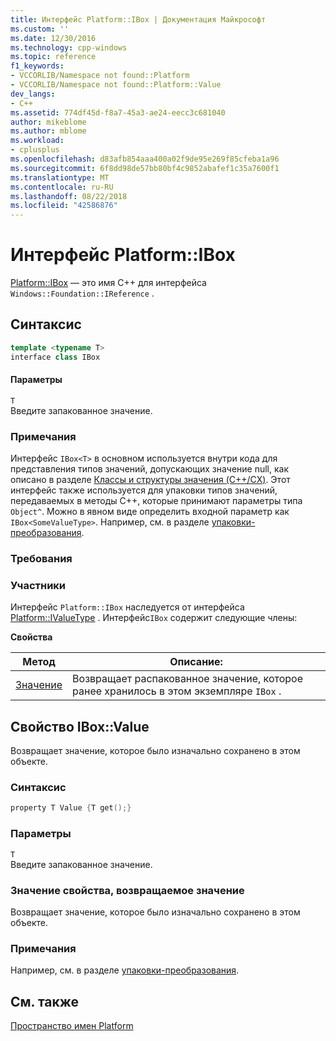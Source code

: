 ```yaml
---
title: Интерфейс Platform::IBox | Документация Майкрософт
ms.custom: ''
ms.date: 12/30/2016
ms.technology: cpp-windows
ms.topic: reference
f1_keywords:
- VCCORLIB/Namespace not found::Platform
- VCCORLIB/Namespace not found::Platform::Value
dev_langs:
- C++
ms.assetid: 774df45d-f8a7-45a3-ae24-eecc3c681040
author: mikeblome
ms.author: mblome
ms.workload:
- cplusplus
ms.openlocfilehash: d83afb854aaa400a02f9de95e269f85cfeba1a96
ms.sourcegitcommit: 6f8dd98de57bb80bf4c9852abafef1c35a7600f1
ms.translationtype: MT
ms.contentlocale: ru-RU
ms.lasthandoff: 08/22/2018
ms.locfileid: "42586876"
---
```

# <a name="platformibox-interface"></a>Интерфейс Platform::IBox
[Platform::IBox](../cppcx/platform-ibox-interface.md) — это имя C++ для интерфейса `Windows::Foundation::IReference` .  
  
## <a name="syntax"></a>Синтаксис  
  
```cpp  
template <typename T>  
interface class IBox  
```  
  
#### <a name="parameters"></a>Параметры  
 `T`  
 Введите запакованное значение.  
  
### <a name="remarks"></a>Примечания  
 Интерфейс `IBox<T>` в основном используется внутри кода для представления типов значений, допускающих значение null, как описано в разделе [Классы и структуры значения (C++/CX)](../cppcx/value-classes-and-structs-c-cx.md). Этот интерфейс также используется для упаковки типов значений, передаваемых в методы C++, которые принимают параметры типа `Object^`. Можно в явном виде определить входной параметр как `IBox<SomeValueType>`. Например, см. в разделе [упаковки-преобразования](../cppcx/boxing-c-cx.md).  
  
### <a name="requirements"></a>Требования  
  
### <a name="members"></a>Участники  
 Интерфейс `Platform::IBox` наследуется от интерфейса [Platform::IValueType](../cppcx/platform-ivaluetype-interface.md) . Интерфейс`IBox` содержит следующие члены:  
  
 **Свойства**  
  
|Метод|Описание:|  
|------------|-----------------|  
|[Значение](#value)|Возвращает распакованное значение, которое ранее хранилось в этом экземпляре `IBox` .|  

## <a name="value"></a> Свойство IBox::Value
Возвращает значение, которое было изначально сохранено в этом объекте.  
  
### <a name="syntax"></a>Синтаксис  
  
```cpp  
property T Value {T get();}  
```  
  
### <a name="parameters"></a>Параметры  
 `T`  
 Введите запакованное значение.  
  
### <a name="property-valuereturn-value"></a>Значение свойства, возвращаемое значение  
 Возвращает значение, которое было изначально сохранено в этом объекте.  
  
### <a name="remarks"></a>Примечания  
 Например, см. в разделе [упаковки-преобразования](../cppcx/boxing-c-cx.md).  
  
  
## <a name="see-also"></a>См. также  
 [Пространство имен Platform](../cppcx/platform-namespace-c-cx.md)
